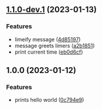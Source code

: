 ## [1.1.0-dev.1](https://github.com/AkuNyb/release-with-git/compare/v1.0.0...v1.1.0-dev.1) (2023-01-13)


### Features

* limeify message ([4d85197](https://github.com/AkuNyb/release-with-git/commit/4d851971486c5a75dee4730554f4e25fcc9da0ca))
* message greets limers ([a2b1851](https://github.com/AkuNyb/release-with-git/commit/a2b18514fda716cce80d3526fd1db14590178bcb))
* print current time ([eb0d6cf](https://github.com/AkuNyb/release-with-git/commit/eb0d6cf51df4e7a7a6f1935f837516ecaf05201a))

## 1.0.0 (2023-01-12)


### Features

* prints hello world ([0c794e9](https://github.com/Lundalogik/trainee-release-with-git/commit/0c794e9059097481ba270262b3117e13f0cccd66))
